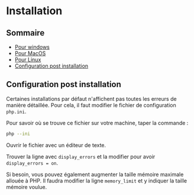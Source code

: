 # Installation

## Sommaire

- [Pour windows](./windows.md)
- [Pour MacOS](./macos.md)
- [Pour Linux](./linux.md)
- [Configuration post installation](#configuration-post-installation)

## Configuration post installation

Certaines installations par défaut n'affichent pas toutes les erreurs de manière détaillée. Pour cela, il faut modifier le fichier de configuration `php.ini`.

Pour savoir où se trouve ce fichier sur votre machine, taper la commande :

```bash
php --ini
```

Ouvrir le fichier avec un éditeur de texte.

Trouver la ligne avec `display_errors` et la modifier pour avoir `display_errors = on`.

Si besoin, vous pouvez également augmenter la taille mémoire maximale allouée à PHP. Il faudra modifier la ligne `memory_limit` et y indiquer la taille mémoire voulue.
